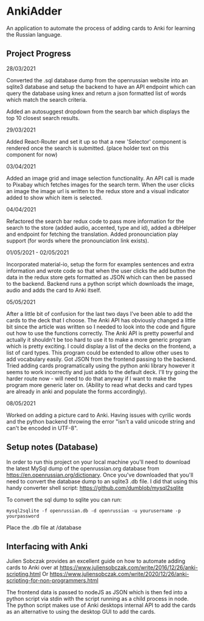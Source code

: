 # AnkiAdder

An application to automate the process of adding cards to Anki for learning the Russian language. 

## Project Progress 

28/03/2021

Converted the .sql database dump from the openrussian website into an sqlite3 database and setup the backend to have an API endpoint which can query the database using knex and return a json formatted list of words which match the search criteria. 

Added an autosuggest dropdown from the search bar which displays the top 10 closest search results.

29/03/2021

Added React-Router and set it up so that a new 'Selector' component is rendered once the search is submitted. (place holder text on this component for now)

03/04/2021 

Added an image grid and image selection functionality. An API call is made to Pixabay which fetches images for the search term. When the user clicks an image the image url is written to the redux store and a visual indicator added to show which item is selected.  

04/04/2021 

Refactored the search bar redux code to pass more information for the search to the store (added audio, accented, type and id), added a dbHelper and endpoint for fetching the translation. Added pronounciation play support (for words where the pronounciation link exists).

01/05/2021 - 02/05/2021

Incorporated material-io, setup the form for examples sentences and extra information and wrote code so that when the user clicks the add button the data in the redux store gets formatted as JSON which can then be passed to the backend. Backend runs a python script which downloads the image, audio and adds the card to Anki itself. 

05/05/2021

After a little bit of confusion for the last two days I've been able to add the cards to the deck that I choose. The Anki API has obviously changed a little bit since the article was written so I needed to look into the code and figure out how to use the functions correctly. The Anki API is pretty powerful and actually it shouldn't be too hard to use it to make a more generic program which is pretty exciting. I could display a list of the decks on the frontend, a list of card types. This program could be extended to allow other uses to add vocabulary easily. 
Got JSON from the frontend passing to the backend. Tried adding cards programatically using the python anki library however it seems to work incorrectly and just adds to the default deck. I'll try going the harder route now - will need to do that anyway if I want to make the program more generic later on. (Ability to read what decks and card types are already in anki and populate the forms accordingly).

08/05/2021

Worked on adding a picture card to Anki. Having issues with cyrilic words and the python backend throwing the error "isn't a valid unicode string and can't be encoded in UTF-8".

## Setup notes (Database)

In order to run this project on your local machine you'll need to download the latest MySql dump of the openrussian.org database from https://en.openrussian.org/dictionary. Once you've downloaded that you'll need to convert the database dump to an sqlite3 .db file. I did that using this handy converter shell script: https://github.com/dumblob/mysql2sqlite 

To convert the sql dump to sqlite you can run:
```
mysql2sqlite -f openrussian.db -d openrussian -u yourusername -p yourpassword
```

Place the .db file at /database

## Interfacing with Anki 

Julien Sobczak provides an excellent guide on how to automate adding cards to Anki over at https://www.juliensobczak.com/write/2016/12/26/anki-scripting.html
Or
https://www.juliensobczak.com/write/2020/12/26/anki-scripting-for-non-programmers.html

The frontend data is passed to nodeJS as JSON which is then fed into a python script via stdin with the script running as a child process in node. The python script makes use of Anki desktops internal API to add the cards as an alternative to using the desktop GUI to add the cards.

